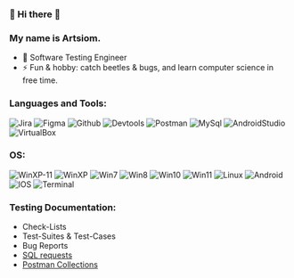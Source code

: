 ### 👋 Hi there 👋
### My name is Artsiom. 

- 🔭 Software Testing Engineer
- ⚡ Fun & hobby: catch beetles & bugs, and learn computer science in free time.
### Languages and Tools:
![Jira](https://img.shields.io/badge/-Jira-black?style=for-the-badge&logo=jira&logoColor=blue)
![Figma](https://img.shields.io/badge/-Figma-black?style=for-the-badge&logo=Figma&logoColor=white)
![Github](https://img.shields.io/badge/-Github-black?style=for-the-badge&logo=Github&logoColor=purple)
![Devtools](https://img.shields.io/badge/-Devtools-black?style=for-the-badge&logo=GoogleChrome&logoColor=blue)
![Postman](https://img.shields.io/badge/-Postman-black?style=for-the-badge&logo=Postman&logoColor=orange)
![MySql](https://img.shields.io/badge/-MySql-black?style=for-the-badge&logo=Mysql&logoColor=white)
![AndroidStudio](https://img.shields.io/badge/-AStudio-black?style=for-the-badge&logo=AndroidStudio&logoColor=green)
![VirtualBox](https://img.shields.io/badge/-VBox-black?style=for-the-badge&logo=VirtualBox&logoColor=white)
### OS:
![WinXP-11](https://img.shields.io/badge/-Windows:-black?style=for-the-badge&logo=&logoColor=white)
![WinXP](https://img.shields.io/badge/-XP-black?style=for-the-badge&logo=WindowsXP&logoColor=white)
![Win7](https://img.shields.io/badge/-7-black?style=for-the-badge&logo=WindowsXP&logoColor=white)
![Win8](https://img.shields.io/badge/-8-black?style=for-the-badge&logo=Windows&logoColor=white)
![Win10](https://img.shields.io/badge/-10-black?style=for-the-badge&logo=Windows&logoColor=white)
![Win11](https://img.shields.io/badge/-11-black?style=for-the-badge&logo=Windows11&logoColor=white)
![Linux](https://img.shields.io/badge/-Linux-black?style=for-the-badge&logo=Linux&logoColor=yellow)
![Android](https://img.shields.io/badge/-Android-black?style=for-the-badge&logo=Android&logoColor=green)
![IOS](https://img.shields.io/badge/-IOS-black?style=for-the-badge&logo=IOS&logoColor=ff69b4)
![Terminal](https://img.shields.io/badge/-Terminal-black?style=for-the-badge&logo=Windowsterminal&logoColor=white)

<!-- BLOG-POST-LIST:START -->
### Testing Documentation:
- Check-Lists
- Test-Suites & Test-Cases
- Bug Reports
- <a href="https://github.com/Art4GR/Stepik-SQL">SQL requests</a>
- <a href="https://github.com/Art4GR/Postman-Collections">Postman Collections</a>
<!-- BLOG-POST-LIST:END -->

